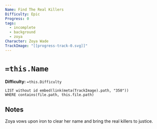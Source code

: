 ```yaml
---
Name: Find The Real Killers
Difficulty: Epic
Progress: 0
tags:
  - incomplete
  - background
  - zoya
Character: Zoya Wade
TrackImage: "[[progress-track-0.svg]]"
---
```


# `=this.Name`
**Difficulty:** `=this.Difficulty`

```dataview
LIST without id embed(link(meta(TrackImage).path, "350"))
WHERE contains(file.path, this.file.path)
```

## Notes
Zoya vows upon iron to clear her name and bring the real killers to justice.






